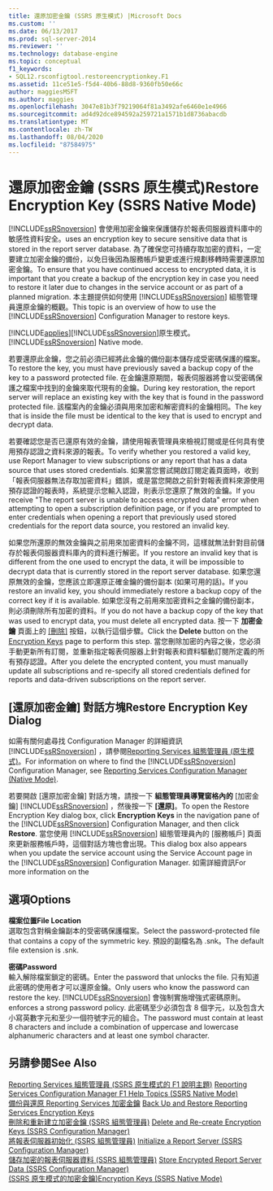 ```yaml
---
title: 還原加密金鑰 (SSRS 原生模式) |Microsoft Docs
ms.custom: ''
ms.date: 06/13/2017
ms.prod: sql-server-2014
ms.reviewer: ''
ms.technology: database-engine
ms.topic: conceptual
f1_keywords:
- SQL12.rsconfigtool.restoreencryptionkey.F1
ms.assetid: 11ce51e5-f5d4-40b6-88d8-9360fb50e66c
author: maggiesMSFT
ms.author: maggies
ms.openlocfilehash: 3047e81b3f79219064f81a3492afe6460e1e4966
ms.sourcegitcommit: ad4d92dce894592a259721a1571b1d8736abacdb
ms.translationtype: MT
ms.contentlocale: zh-TW
ms.lasthandoff: 08/04/2020
ms.locfileid: "87584975"
---
```

# <a name="restore-encryption-key-ssrs-native-mode"></a><span data-ttu-id="60feb-102">還原加密金鑰 (SSRS 原生模式)</span><span class="sxs-lookup"><span data-stu-id="60feb-102">Restore Encryption Key (SSRS Native Mode)</span></span>
  [!INCLUDE[ssRSnoversion](../../includes/ssrsnoversion-md.md)] <span data-ttu-id="60feb-103">會使用加密金鑰來保護儲存於報表伺服器資料庫中的敏感性資料安全。</span><span class="sxs-lookup"><span data-stu-id="60feb-103">uses an encryption key to secure sensitive data that is stored in the report server database.</span></span> <span data-ttu-id="60feb-104">為了確保您可持續存取加密的資料，一定要建立加密金鑰的備份，以免日後因為服務帳戶變更或進行規劃移轉時需要還原加密金鑰。</span><span class="sxs-lookup"><span data-stu-id="60feb-104">To ensure that you have continued access to encrypted data, it is important that you create a backup of the encryption key in case you need to restore it later due to changes in the service account or as part of a planned migration.</span></span> <span data-ttu-id="60feb-105">本主題提供如何使用 [!INCLUDE[ssRSnoversion](../../includes/ssrsnoversion-md.md)] 組態管理員還原金鑰的概觀。</span><span class="sxs-lookup"><span data-stu-id="60feb-105">This topic is an overview of how to use the [!INCLUDE[ssRSnoversion](../../includes/ssrsnoversion-md.md)] Configuration Manager to restore keys.</span></span>  
  
 [!INCLUDE[applies](../../includes/applies-md.md)]<span data-ttu-id="60feb-106">[!INCLUDE[ssRSnoversion](../../includes/ssrsnoversion-md.md)]原生模式。</span><span class="sxs-lookup"><span data-stu-id="60feb-106">[!INCLUDE[ssRSnoversion](../../includes/ssrsnoversion-md.md)] Native mode.</span></span>  
  
 <span data-ttu-id="60feb-107">若要還原此金鑰，您之前必須已經將此金鑰的備份副本儲存成受密碼保護的檔案。</span><span class="sxs-lookup"><span data-stu-id="60feb-107">To restore the key, you must have previously saved a backup copy of the key to a password protected file.</span></span> <span data-ttu-id="60feb-108">在金鑰還原期間，報表伺服器將會以受密碼保護之檔案中找到的金鑰來取代現有的金鑰。</span><span class="sxs-lookup"><span data-stu-id="60feb-108">During key restoration, the report server will replace an existing key with the key that is found in the password protected file.</span></span> <span data-ttu-id="60feb-109">該檔案內的金鑰必須與用來加密和解密資料的金鑰相同。</span><span class="sxs-lookup"><span data-stu-id="60feb-109">The key that is inside the file must be identical to the key that is used to encrypt and decrypt data.</span></span>  
  
 <span data-ttu-id="60feb-110">若要確認您是否已還原有效的金鑰，請使用報表管理員來檢視訂閱或是任何具有使用預存認證之資料來源的報表。</span><span class="sxs-lookup"><span data-stu-id="60feb-110">To verify whether you restored a valid key, use Report Manager to view subscriptions or any report that has a data source that uses stored credentials.</span></span> <span data-ttu-id="60feb-111">如果當您嘗試開啟訂閱定義頁面時，收到「報表伺服器無法存取加密資料」錯誤，或是當您開啟之前針對報表資料來源使用預存認證的報表時，系統提示您輸入認證，則表示您還原了無效的金鑰。</span><span class="sxs-lookup"><span data-stu-id="60feb-111">If you receive "The report server is unable to access encrypted data" error when attempting to open a subscription definition page, or if you are prompted to enter credentials when opening a report that previously used stored credentials for the report data source, you restored an invalid key.</span></span>  
  
 <span data-ttu-id="60feb-112">如果您所還原的無效金鑰與之前用來加密資料的金鑰不同，這樣就無法針對目前儲存於報表伺服器資料庫內的資料進行解密。</span><span class="sxs-lookup"><span data-stu-id="60feb-112">If you restore an invalid key that is different from the one used to encrypt the data, it will be impossible to decrypt data that is currently stored in the report server database.</span></span> <span data-ttu-id="60feb-113">如果您還原無效的金鑰，您應該立即還原正確金鑰的備份副本 (如果可用的話)。</span><span class="sxs-lookup"><span data-stu-id="60feb-113">If you restore an invalid key, you should immediately restore a backup copy of the correct key if it is available.</span></span> <span data-ttu-id="60feb-114">如果您沒有之前用來加密資料之金鑰的備份副本，則必須刪除所有加密的資料。</span><span class="sxs-lookup"><span data-stu-id="60feb-114">If you do not have a backup copy of the key that was used to encrypt data, you must delete all encrypted data.</span></span> <span data-ttu-id="60feb-115">按一下 **加密金鑰** 頁面上的 [[刪除]](../../../2014/sql-server/install/encryption-keys-ssrs-native-mode.md) 按鈕，以執行這個步驟。</span><span class="sxs-lookup"><span data-stu-id="60feb-115">Click the **Delete** button on the [Encryption Keys](../../../2014/sql-server/install/encryption-keys-ssrs-native-mode.md) page to perform this step.</span></span> <span data-ttu-id="60feb-116">當您刪除加密的內容之後，您必須手動更新所有訂閱，並重新指定報表伺服器上針對報表和資料驅動訂閱所定義的所有預存認證。</span><span class="sxs-lookup"><span data-stu-id="60feb-116">After you delete the encrypted content, you must manually update all subscriptions and re-specify all stored credentials defined for reports and data-driven subscriptions on the report server.</span></span>  
  
## <a name="restore-encryption-key-dialog"></a><span data-ttu-id="60feb-117">[還原加密金鑰] 對話方塊</span><span class="sxs-lookup"><span data-stu-id="60feb-117">Restore Encryption Key Dialog</span></span>  
 <span data-ttu-id="60feb-118">如需有關何處尋找 Configuration Manager 的詳細資訊 [!INCLUDE[ssRSnoversion](../../includes/ssrsnoversion-md.md)] ，請參閱[Reporting Services 組態管理員 &#40;原生模式&#41;](../../../2014/sql-server/install/reporting-services-configuration-manager-native-mode.md)。</span><span class="sxs-lookup"><span data-stu-id="60feb-118">For information on where to find the [!INCLUDE[ssRSnoversion](../../includes/ssrsnoversion-md.md)] Configuration Manager, see [Reporting Services Configuration Manager &#40;Native Mode&#41;](../../../2014/sql-server/install/reporting-services-configuration-manager-native-mode.md).</span></span>  
  
 <span data-ttu-id="60feb-119">若要開啟 [還原加密金鑰] 對話方塊，請按一下 **組態管理員導覽窗格內的** [加密金鑰] [!INCLUDE[ssRSnoversion](../../includes/ssrsnoversion-md.md)] ，然後按一下 **[還原]**。</span><span class="sxs-lookup"><span data-stu-id="60feb-119">To open the Restore Encryption Key dialog box, click **Encryption Keys** in the navigation pane of the [!INCLUDE[ssRSnoversion](../../includes/ssrsnoversion-md.md)] Configuration Manager, and then click **Restore**.</span></span> <span data-ttu-id="60feb-120">當您使用 [!INCLUDE[ssRSnoversion](../../includes/ssrsnoversion-md.md)] 組態管理員內的 [服務帳戶] 頁面來更新服務帳戶時，這個對話方塊也會出現。</span><span class="sxs-lookup"><span data-stu-id="60feb-120">This dialog box also appears when you update the service account using the Service Account page in the [!INCLUDE[ssRSnoversion](../../includes/ssrsnoversion-md.md)] Configuration Manager.</span></span> <span data-ttu-id="60feb-121">如需詳細資訊</span><span class="sxs-lookup"><span data-stu-id="60feb-121">For more information on the</span></span>  
  
## <a name="options"></a><span data-ttu-id="60feb-122">選項</span><span class="sxs-lookup"><span data-stu-id="60feb-122">Options</span></span>  
 <span data-ttu-id="60feb-123">**檔案位置**</span><span class="sxs-lookup"><span data-stu-id="60feb-123">**File Location**</span></span>  
 <span data-ttu-id="60feb-124">選取包含對稱金鑰副本的受密碼保護檔案。</span><span class="sxs-lookup"><span data-stu-id="60feb-124">Select the password-protected file that contains a copy of the symmetric key.</span></span> <span data-ttu-id="60feb-125">預設的副檔名為 .snk。</span><span class="sxs-lookup"><span data-stu-id="60feb-125">The default file extension is .snk.</span></span>  
  
 <span data-ttu-id="60feb-126">**密碼**</span><span class="sxs-lookup"><span data-stu-id="60feb-126">**Password**</span></span>  
 <span data-ttu-id="60feb-127">輸入解除檔案鎖定的密碼。</span><span class="sxs-lookup"><span data-stu-id="60feb-127">Enter the password that unlocks the file.</span></span> <span data-ttu-id="60feb-128">只有知道此密碼的使用者才可以還原金鑰。</span><span class="sxs-lookup"><span data-stu-id="60feb-128">Only users who know the password can restore the key.</span></span> [!INCLUDE[ssRSnoversion](../../includes/ssrsnoversion-md.md)] <span data-ttu-id="60feb-129">會強制實施增強式密碼原則。</span><span class="sxs-lookup"><span data-stu-id="60feb-129">enforces a strong password policy.</span></span> <span data-ttu-id="60feb-130">此密碼至少必須包含 8 個字元，以及包含大小寫英數字元和至少一個符號字元的組合。</span><span class="sxs-lookup"><span data-stu-id="60feb-130">The password must contain at least 8 characters and include a combination of uppercase and lowercase alphanumeric characters and at least one symbol character.</span></span>  
  
## <a name="see-also"></a><span data-ttu-id="60feb-131">另請參閱</span><span class="sxs-lookup"><span data-stu-id="60feb-131">See Also</span></span>  
 <span data-ttu-id="60feb-132">[Reporting Services 組態管理員 &#40;SSRS 原生模式的 F1 說明主題&#41;](../../../2014/sql-server/install/reporting-services-configuration-manager-f1-help-topics-ssrs-native-mode.md) </span><span class="sxs-lookup"><span data-stu-id="60feb-132">[Reporting Services Configuration Manager F1 Help Topics &#40;SSRS Native Mode&#41;](../../../2014/sql-server/install/reporting-services-configuration-manager-f1-help-topics-ssrs-native-mode.md) </span></span>  
 <span data-ttu-id="60feb-133">[備份與還原 Reporting Services 加密金鑰](../../reporting-services/install-windows/ssrs-encryption-keys-back-up-and-restore-encryption-keys.md) </span><span class="sxs-lookup"><span data-stu-id="60feb-133">[Back Up and Restore Reporting Services Encryption Keys](../../reporting-services/install-windows/ssrs-encryption-keys-back-up-and-restore-encryption-keys.md) </span></span>  
 <span data-ttu-id="60feb-134">[刪除和重新建立加密金鑰 &#40;SSRS 組態管理員&#41;](../../reporting-services/install-windows/ssrs-encryption-keys-delete-and-re-create-encryption-keys.md) </span><span class="sxs-lookup"><span data-stu-id="60feb-134">[Delete and Re-create Encryption Keys  &#40;SSRS Configuration Manager&#41;](../../reporting-services/install-windows/ssrs-encryption-keys-delete-and-re-create-encryption-keys.md) </span></span>  
 <span data-ttu-id="60feb-135">[將報表伺服器初始化 &#40;SSRS 組態管理員&#41;](../../reporting-services/install-windows/ssrs-encryption-keys-initialize-a-report-server.md) </span><span class="sxs-lookup"><span data-stu-id="60feb-135">[Initialize a Report Server &#40;SSRS Configuration Manager&#41;](../../reporting-services/install-windows/ssrs-encryption-keys-initialize-a-report-server.md) </span></span>  
 <span data-ttu-id="60feb-136">[儲存加密的報表伺服器資料 &#40;SSRS 組態管理員&#41;](../../reporting-services/install-windows/ssrs-encryption-keys-store-encrypted-report-server-data.md) </span><span class="sxs-lookup"><span data-stu-id="60feb-136">[Store Encrypted Report Server Data &#40;SSRS Configuration Manager&#41;](../../reporting-services/install-windows/ssrs-encryption-keys-store-encrypted-report-server-data.md) </span></span>  
 [<span data-ttu-id="60feb-137">&#40;SSRS 原生模式的加密金鑰&#41;</span><span class="sxs-lookup"><span data-stu-id="60feb-137">Encryption Keys &#40;SSRS Native Mode&#41;</span></span>](../../../2014/sql-server/install/encryption-keys-ssrs-native-mode.md)  
  
  
